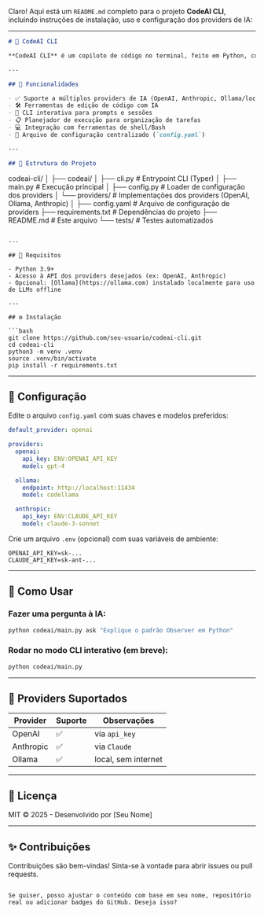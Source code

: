 Claro! Aqui está um `README.md` completo para o projeto **CodeAI CLI**, incluindo instruções de instalação, uso e configuração dos providers de IA:

---

```markdown
# 🤖 CodeAI CLI

**CodeAI CLI** é um copiloto de código no terminal, feito em Python, com suporte a múltiplos provedores de modelos de linguagem (LLMs), incluindo OpenAI, Anthropic, e modelos locais via Ollama. A interface é 100% em linha de comando e permite executar interações com IA, edição de código, planejamento e ferramentas Bash integradas.

---

## 🚀 Funcionalidades

- ✅ Suporte a múltiplos providers de IA (OpenAI, Anthropic, Ollama/local)
- 🛠️ Ferramentas de edição de código com IA
- 💬 CLI interativa para prompts e sessões
- 📋 Planejador de execução para organização de tarefas
- 💻 Integração com ferramentas de shell/Bash
- 📂 Arquivo de configuração centralizado (`config.yaml`)

---

## 🧱 Estrutura do Projeto

```
codeai-cli/
│
├── codeai/
│   ├── cli.py               # Entrypoint CLI (Typer)
│   ├── main.py              # Execução principal
│   ├── config.py            # Loader de configuração dos providers
│   └── providers/           # Implementações dos providers (OpenAI, Ollama, Anthropic)
│
├── config.yaml              # Arquivo de configuração de providers
├── requirements.txt         # Dependências do projeto
├── README.md                # Este arquivo
└── tests/                   # Testes automatizados
```

---

## 🧪 Requisitos

- Python 3.9+
- Acesso à API dos providers desejados (ex: OpenAI, Anthropic)
- Opcional: [Ollama](https://ollama.com) instalado localmente para uso de LLMs offline

---

## ⚙️ Instalação

```bash
git clone https://github.com/seu-usuario/codeai-cli.git
cd codeai-cli
python3 -m venv .venv
source .venv/bin/activate
pip install -r requirements.txt
```

---

## 🧬 Configuração

Edite o arquivo `config.yaml` com suas chaves e modelos preferidos:

```yaml
default_provider: openai

providers:
  openai:
    api_key: ENV:OPENAI_API_KEY
    model: gpt-4

  ollama:
    endpoint: http://localhost:11434
    model: codellama

  anthropic:
    api_key: ENV:CLAUDE_API_KEY
    model: claude-3-sonnet
```

Crie um arquivo `.env` (opcional) com suas variáveis de ambiente:

```env
OPENAI_API_KEY=sk-...
CLAUDE_API_KEY=sk-ant-...
```

---

## 🧠 Como Usar

### Fazer uma pergunta à IA:

```bash
python codeai/main.py ask "Explique o padrão Observer em Python"
```

### Rodar no modo CLI interativo (em breve):

```bash
python codeai/main.py
```

---

## 🔌 Providers Suportados

| Provider   | Suporte | Observações |
|------------|---------|-------------|
| OpenAI     | ✅       | via `api_key` |
| Anthropic  | ✅       | via `Claude` |
| Ollama     | ✅       | local, sem internet |

---

## 📄 Licença

MIT © 2025 - Desenvolvido por [Seu Nome]

---

## ✨ Contribuições

Contribuições são bem-vindas! Sinta-se à vontade para abrir issues ou pull requests.

```

Se quiser, posso ajustar o conteúdo com base em seu nome, repositório real ou adicionar badges do GitHub. Deseja isso?